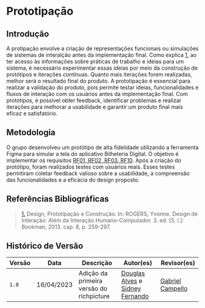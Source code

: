 # Prototipação

## Introdução

A protipação envolve a criação de representações funcionais ou simulações de sistemas de interalção antes da implementação final. Como explica <a id="REF1" href="#anchor_1">1</a>, ao ter acesso às informações sobre práticas de trabalho e ideias para um sistema, é necessário experimentar essas ideias por meio da construção de protótipos e iterações contínuas. Quanto mais iterações forem realizadas, melhor será o resultado final do produto. A prototipação é essencial para realizar a validação do produto, pois permite testar ideias, funcionalidades e fluxos de interação com os usuários antes da implementação final. Com protótipos, é possível obter feedback, identificar problemas e realizar iterações para melhorar a usabilidade e garantir um produto final mais eficaz e satisfatório.

## Metodologia

O grupo desenvolveu um protótipo de alta fidelidade utilizando a ferramenta Figma para simular a tela do aplicativo Bilheteria Digital. O objetivo é implementar os requisitos <a href="">RF01, RF02, RF03, RF10</a>. Após a criação do protótipo, foram realizados testes com usuários reais. Esses testes permitiram coletar feedback valioso sobre a usabilidade, a compreensão das funcionalidades e a eficácia do design proposto.

## Referências Bibliográficas

> <a id="anchor_1" href="#REF1">1.</a> Design, Prototipação e Construção. In: ROGERS, Yvonne. Design de Interação: Além da Interação Humano-Computador. 3. ed. [S. l.]: Bookman, 2013. cap. 8, p. 259-297.


## Histórico de Versão

Versão  | Data | Descrição | Autor(es) | Revisor(es)
-------- | ------ | ------ | ---------- | ----------
`1.0` | 16/04/2023 | Adição da primeira versão do richpicture  | [Douglas Alves](https://github.com/dougalvs) e [Sidney Fernando](https://github.com/nando3d3) | [Gabriel Campello](https://github.com/g16c)
